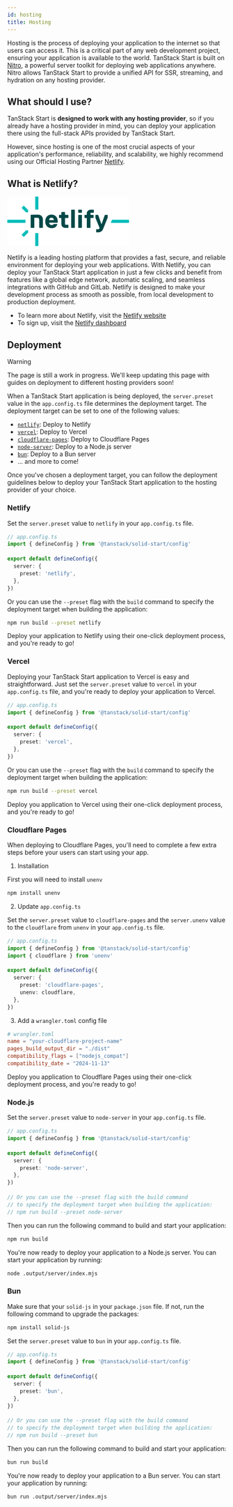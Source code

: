 ```yaml
---
id: hosting
title: Hosting
---
```


Hosting is the process of deploying your application to the internet so that users can access it. This is a critical part of any web development project, ensuring your application is available to the world. TanStack Start is built on [Nitro](https://nitro.unjs.io/), a powerful server toolkit for deploying web applications anywhere. Nitro allows TanStack Start to provide a unified API for SSR, streaming, and hydration on any hosting provider.

## What should I use?

TanStack Start is **designed to work with any hosting provider**, so if you already have a hosting provider in mind, you can deploy your application there using the full-stack APIs provided by TanStack Start.

However, since hosting is one of the most crucial aspects of your application's performance, reliability, and scalability, we highly recommend using our Official Hosting Partner [Netlify](https://www.netlify.com?utm_source=tanstack).

## What is Netlify?

<a href="https://www.netlify.com?utm_source=tanstack" alt="Netlify Logo">
  <picture>
    <source media="(prefers-color-scheme: dark)" srcset="https://raw.githubusercontent.com/tanstack/tanstack.com/main/src/images/netlify-dark.svg" width="280">
    <source media="(prefers-color-scheme: light)" srcset="https://raw.githubusercontent.com/tanstack/tanstack.com/main/src/images/netlify-light.svg" width="280">
    <img alt="Netlify logo" src="https://raw.githubusercontent.com/tanstack/tanstack.com/main/src/images/netlify-light.svg" width="280">
  </picture>
</a>

Netlify is a leading hosting platform that provides a fast, secure, and reliable environment for deploying your web applications. With Netlify, you can deploy your TanStack Start application in just a few clicks and benefit from features like a global edge network, automatic scaling, and seamless integrations with GitHub and GitLab. Netlify is designed to make your development process as smooth as possible, from local development to production deployment.

- To learn more about Netlify, visit the [Netlify website](https://www.netlify.com?utm_source=tanstack)
- To sign up, visit the [Netlify dashboard](https://www.netlify.com/signup?utm_source=tanstack)

## Deployment

> [!WARNING]
> The page is still a work in progress. We'll keep updating this page with guides on deployment to different hosting providers soon!

When a TanStack Start application is being deployed, the `server.preset` value in the `app.config.ts` file determines the deployment target. The deployment target can be set to one of the following values:

- [`netlify`](#netlify): Deploy to Netlify
- [`vercel`](#vercel): Deploy to Vercel
- [`cloudflare-pages`](#cloudflare-pages): Deploy to Cloudflare Pages
- [`node-server`](#nodejs): Deploy to a Node.js server
- [`bun`](#bun): Deploy to a Bun server
- ... and more to come!

Once you've chosen a deployment target, you can follow the deployment guidelines below to deploy your TanStack Start application to the hosting provider of your choice.

### Netlify

Set the `server.preset` value to `netlify` in your `app.config.ts` file.

```ts
// app.config.ts
import { defineConfig } from '@tanstack/solid-start/config'

export default defineConfig({
  server: {
    preset: 'netlify',
  },
})
```

Or you can use the `--preset` flag with the `build` command to specify the deployment target when building the application:

```sh
npm run build --preset netlify
```

Deploy your application to Netlify using their one-click deployment process, and you're ready to go!

### Vercel

Deploying your TanStack Start application to Vercel is easy and straightforward. Just set the `server.preset` value to `vercel` in your `app.config.ts` file, and you're ready to deploy your application to Vercel.

```ts
// app.config.ts
import { defineConfig } from '@tanstack/solid-start/config'

export default defineConfig({
  server: {
    preset: 'vercel',
  },
})
```

Or you can use the `--preset` flag with the `build` command to specify the deployment target when building the application:

```sh
npm run build --preset vercel
```

Deploy you application to Vercel using their one-click deployment process, and you're ready to go!

### Cloudflare Pages

When deploying to Cloudflare Pages, you'll need to complete a few extra steps before your users can start using your app.

1. Installation

First you will need to install `unenv`

```sh
npm install unenv
```

2. Update `app.config.ts`

Set the `server.preset` value to `cloudflare-pages` and the `server.unenv` value to the `cloudflare` from `unenv` in your `app.config.ts` file.

```ts
// app.config.ts
import { defineConfig } from '@tanstack/solid-start/config'
import { cloudflare } from 'unenv'

export default defineConfig({
  server: {
    preset: 'cloudflare-pages',
    unenv: cloudflare,
  },
})
```

3. Add a `wrangler.toml` config file

```toml
# wrangler.toml
name = "your-cloudflare-project-name"
pages_build_output_dir = "./dist"
compatibility_flags = ["nodejs_compat"]
compatibility_date = "2024-11-13"
```

Deploy you application to Cloudflare Pages using their one-click deployment process, and you're ready to go!

### Node.js

Set the `server.preset` value to `node-server` in your `app.config.ts` file.

```ts
// app.config.ts
import { defineConfig } from '@tanstack/solid-start/config'

export default defineConfig({
  server: {
    preset: 'node-server',
  },
})

// Or you can use the --preset flag with the build command
// to specify the deployment target when building the application:
// npm run build --preset node-server
```

Then you can run the following command to build and start your application:

```sh
npm run build
```

You're now ready to deploy your application to a Node.js server. You can start your application by running:

```sh
node .output/server/index.mjs
```

### Bun

Make sure that your `solid-js` in your `package.json` file. If not, run the following command to upgrade the packages:

```sh
npm install solid-js
```

Set the `server.preset` value to `bun` in your `app.config.ts` file.

```ts
// app.config.ts
import { defineConfig } from '@tanstack/solid-start/config'

export default defineConfig({
  server: {
    preset: 'bun',
  },
})

// Or you can use the --preset flag with the build command
// to specify the deployment target when building the application:
// npm run build --preset bun
```

Then you can run the following command to build and start your application:

```sh
bun run build
```

You're now ready to deploy your application to a Bun server. You can start your application by running:

```sh
bun run .output/server/index.mjs
```

